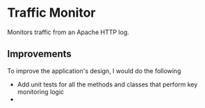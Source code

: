 # Traffic Monitor

Monitors traffic from an Apache HTTP log.

## Improvements
To improve the application's design, I would do the following
- Add unit tests for all the methods and classes that perform key monitoring logic
- 
